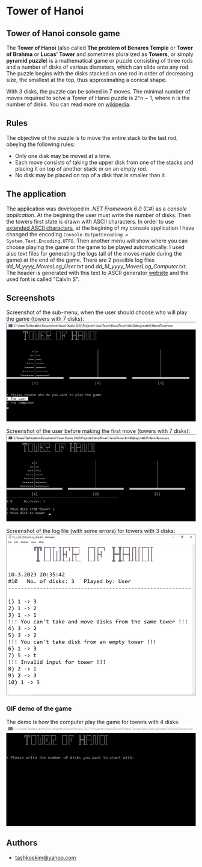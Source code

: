 
# Tower of Hanoi

## Tower of Hanoi console game
The **Tower of Hanoi** (also called **The problem of Benares Temple** or **Tower of Brahma** or **Lucas' Tower** and sometimes pluralized as **Towers**, or simply **pyramid puzzle**) is a mathematical game or puzzle consisting of three rods and a number of disks of various diameters, which can slide onto any rod. The puzzle begins with the disks stacked on one rod in order of decreasing size, the smallest at the top, thus approximating a conical shape.  

With 3 disks, the puzzle can be solved in 7 moves. The minimal number of moves required to solve a Tower of Hanoi puzzle is 2^n − 1, where n is the number of disks. You can read more on [wikipedia](https://en.wikipedia.org/wiki/Tower_of_Hanoi). 

## Rules
The objective of the puzzle is to move the entire stack to the last rod, obeying the following rules:
- Only one disk may be moved at a time.
- Each move consists of taking the upper disk from one of the stacks and placing it on top of another stack or on an empty rod.
- No disk may be placed on top of a disk that is smaller than it. 

## The application
The application was developed in *.NET Framework 6.0* (C#) as a *console application*. At the begining the user must write the number of disks. Then the towers first state is drawn with ASCII characters. In order to use [extended ASCII characters](https://theasciicode.com.ar/), at the begining of my console application I have changed the encoding `Console.OutputEncoding = System.Text.Encoding.UTF8`. Then another menu will show where you can choose playing the game or the game to be played automatically. I used also text files for generating the logs (all of the moves made during the game) at the end of the game. There are 2 possible log files *dd_M_yyyy_MovesLog_User.txt* and *dd_M_yyyy_MovesLog_Computer.txt*. The header is generated with this text to ASCII generator [website](https://patorjk.com/software/taag/#p=display&f=Calvin%20S&t=Tower%20of%20Hanoi) and the used font is called "Calvin S".

## Screenshots
Screenshot of the sub-menu, when the user should choose who will play the game (towers with 7 disks):  
![SubMenu](https://github.com/tashkoskim/TowerOfHanoi/blob/master/HanoiTower/ScreenShots/HanoiTower_SubMenu.png?raw=true)   

Screenshot of the user before making the first move (towers with 7 disks):  
![UserPlay](https://github.com/tashkoskim/TowerOfHanoi/blob/master/HanoiTower/ScreenShots/HanoiTower_UserPlay.JPG?raw=true)  

Screenshot of the log file (with some errors) for towers with 3 disks:  
![Log](https://github.com/tashkoskim/TowerOfHanoi/blob/master/HanoiTower/ScreenShots/HanoiTower_Log.png?raw=true)  

### GIF demo of the game
The demo is how the computer play the game for towers with 4 disks:  
![ComputerPlay](https://github.com/tashkoskim/TowerOfHanoi/blob/master/HanoiTower/ScreenShots/HanoiTower_ComputerPlay.gif?raw=true) 


## Authors
- tashkoskim@yahoo.com


